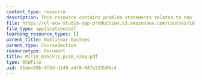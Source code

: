 ```yaml
---
content_type: resource
description: This resource contains problem statements related to non linear systems.
file: https://ol-ocw-studio-app-production.s3.amazonaws.com/courses/18-03sc-differential-equations-fall-2011/51dac69b9f2dd249a4f0047e232b85c4_MIT18_03SCF11_ps10_s36q.pdf
file_type: application/pdf
learning_resource_types: []
parent_title: Nonlinear Systems
parent_type: CourseSection
resourcetype: Document
title: MIT18_03SCF11_ps10_s36q.pdf
type: OCWFile
uid: 51dac69b-9f2d-d249-a4f0-047e232b85c4
---
```


